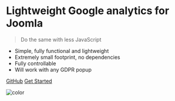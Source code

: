 # Lightweight Google analytics for Joomla

> Do the same with less JavaScript

- Simple, fully functional and lightweight
- Extremely small footprint, no dependencies
- Fully controllable
- Will work with any GDPR popup

[GitHub](https://github.com/ttc-freebies/lightweight-ga/)
[Get Started](/quickstart)


<!-- background color -->

![color](#333)
